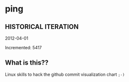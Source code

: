 # ping

## HISTORICAL ITERATION
2012-04-01

Incremented: 5417

## What is this?? 
Linux skills to hack the github commit visualization chart `;-)`
